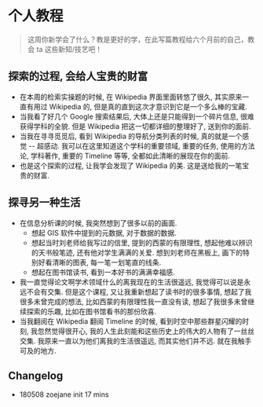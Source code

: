 # 个人教程

>这周你新学会了什么？教是更好的学，在此写篇教程给六个月前的自己，教会 ta 这些新知/技艺吧！

## 探索的过程, 会给人宝贵的财富

- 在本周的检索实操题的时候, 在 Wikipedia 界面里面转悠了很久, 其实原来一直有用过 Wikipedia 的, 但是真的直到这次才意识到它是一个多么棒的宝藏.
- 当我看了好几个 Google 搜索结果后, 大体上还是只能得到一个碎片信息, 很难获得学科的全貌. 但是 Wikipedia 把这一切都详细的整理好了, 送到你的面前.
- 当我在寻寻觅觅后, 看到 Wikipedia 的导航分类列表的时候, 真的就是一个感觉 -- 超感动. 我可以在这里知道这个学科的重要领域, 重要的任务, 使用的方法论, 学科著作, 重要的 Timeline 等等, 全都如此清晰的展现在你的面前.
- 也是这个探索的过程, 让我学会发现了 Wikipedia 的美. 这是送给我的一笔宝贵的财富.

## 探寻另一种生活

- 在信息分析课的时候, 我突然想到了很多以前的画面. 
    - 想起 GIS 软件中提到的元数据, 对于数据的数据. 
    - 想起当时刘老师给我写过的信里, 提到的西蒙的有限理性, 想起他难以辨识的天书般笔迹, 还有他对学生满满的关爱. 想到刘老师在黑板上, 画下的特别好看清晰的图表, 每一笔一划笔直的线条.
    - 想起在图书馆读书, 看到一本好书的满满幸福感.
- 我一直觉得论文啊学术领域什么的离我现在的生活很遥远, 我觉得可以说是永远不会有交集. 但是这个课程, 又让我重新想起了读书时的很多事情, 想起了我很多未曾完成的想法, 比如西蒙的有限理性我一直没有读, 想起了我很多未曾继续探索的乐趣, 比如在图书馆看书的那份欣喜.
- 当我翻阅在 Wikipedia 翻阅 Timeline 的时候, 看到时空中那些群星闪耀的时刻, 我忽然觉得很开心, 我的人生此刻能和这些历史上的伟大的人物有了一丝丝交集. 我原来一直以为他们离我的生活很遥远, 而其实他们并不远. 就在我触手可及的地方.

## Changelog

- 180508 zoejane init 17 mins


